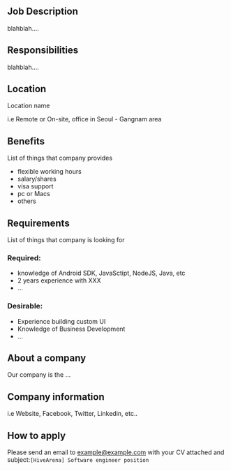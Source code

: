 ## Job Description
blahblah....

## Responsibilities
blahblah....

## Location
Location name

i.e Remote or On-site, office in Seoul - Gangnam area

## Benefits

List of things that company provides

* flexible working hours
* salary/shares
* visa support
* pc or Macs
* others

## Requirements

List of things that company is looking for

### Required:
* knowledge of Android SDK, JavaSctipt, NodeJS, Java, etc
* 2 years experience with XXX
* ...

### Desirable:
* Experience building custom UI
* Knowledge of Business Development
* ...

## About a company

Our company is the ...

## Company information

i.e Website, Facebook, Twitter, Linkedin, etc..

## How to apply

Please send an email to example@example.com with your CV attached and subject:```[HiveArena] Software engineer position```
